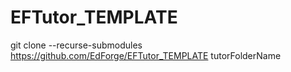 ﻿# EFTutor_TEMPLATE


git clone --recurse-submodules https://github.com/EdForge/EFTutor_TEMPLATE  tutorFolderName

